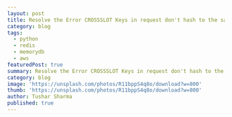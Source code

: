 ```yaml
---
layout: post
title: Resolve the Error CROSSSLOT Keys in request don't hash to the same slot
category: blog
tags:
  - python
  - redis
  - memorydb
  - aws
featuredPost: true
summary: Resolve the Error CROSSSLOT Keys in request don't hash to the same slot
category: blog
image: 'https://unsplash.com/photos/R11bppS4q8o/download?w=800'
thumb: 'https://unsplash.com/photos/R11bppS4q8o/download?w=800'
author: Tushar Sharma
published: true
---
```

